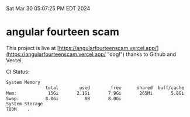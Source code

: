 Sat Mar 30 05:07:25 PM EDT 2024

# angular fourteen scam


This project is live at [https://angularfourteenscam.vercel.app/](https://angularfourteenscam.vercel.app/ "dog!") thanks to Github and Vercel.

CI Status: 

```bash
System Memory
               total        used        free      shared  buff/cache   available
Mem:            15Gi       2.1Gi       7.9Gi       265Mi       5.8Gi        13Gi
Swap:          8.0Gi          0B       8.0Gi
System Storage
703M	.
```
```bash
